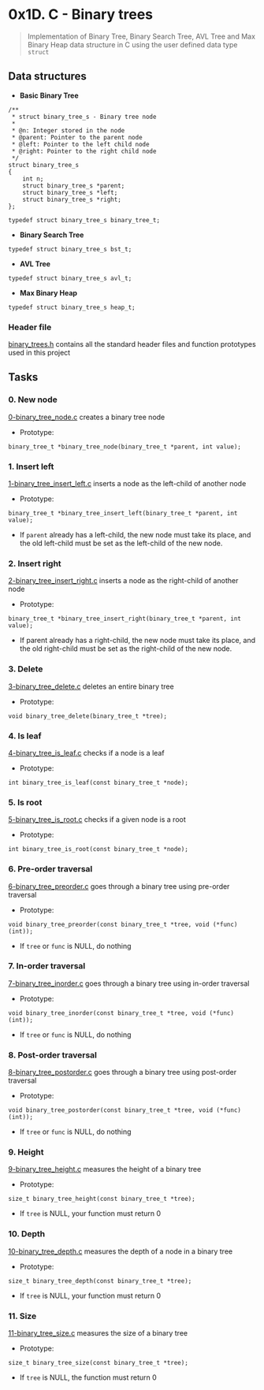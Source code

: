 # 0x1D. C - Binary trees
> Implementation of Binary Tree, Binary Search Tree, AVL Tree and Max Binary Heap data structure in C using the user defined data type `struct`

## Data structures
* **Basic Binary Tree**
```
/**
 * struct binary_tree_s - Binary tree node
 *
 * @n: Integer stored in the node
 * @parent: Pointer to the parent node
 * @left: Pointer to the left child node
 * @right: Pointer to the right child node
 */
struct binary_tree_s
{
    int n;
    struct binary_tree_s *parent;
    struct binary_tree_s *left;
    struct binary_tree_s *right;
};

typedef struct binary_tree_s binary_tree_t;
```

* **Binary Search Tree**
```
typedef struct binary_tree_s bst_t;
```

* **AVL Tree**
```
typedef struct binary_tree_s avl_t;
```

* **Max Binary Heap**
```
typedef struct binary_tree_s heap_t;
```

### Header file
[binary\_trees.h](https://github.com/budiong054/binary_trees/blob/master/binary_trees.h) contains all the standard header files and function prototypes used in this project

## Tasks

### 0. New node
[0-binary\_tree\_node.c](https://github.com/budiong054/binary_trees/blob/master/0-binary_tree_node.c) creates a binary tree node
- Prototype: 
```
binary_tree_t *binary_tree_node(binary_tree_t *parent, int value);
```

### 1. Insert left
[1-binary\_tree\_insert\_left.c](https://github.com/budiong054/binary_trees/blob/master/1-binary_tree_insert_left.c) inserts a node as the left-child of another node
- Prototype: 
```
binary_tree_t *binary_tree_insert_left(binary_tree_t *parent, int value);
```
- If `parent` already has a left-child, the new node must take its place, and the old left-child must be set as the left-child of the new node.

### 2. Insert right
[2-binary\_tree\_insert\_right.c](https://github.com/budiong054/binary_trees/blob/master/2-binary_tree_insert_right.c) inserts a node as the right-child of another node
- Prototype: 
```
binary_tree_t *binary_tree_insert_right(binary_tree_t *parent, int value);
```
- If parent already has a right-child, the new node must take its place, and the old right-child must be set as the right-child of the new node.

### 3. Delete
[3-binary\_tree\_delete.c](https://github.com/budiong054/binary_trees/blob/master/3-binary_tree_delete.c) deletes an entire binary tree
- Prototype: 
```
void binary_tree_delete(binary_tree_t *tree);
```

### 4. Is leaf
[4-binary\_tree\_is\_leaf.c](https://github.com/budiong054/binary_trees/blob/master/4-binary_tree_is_leaf.c) checks if a node is a leaf
- Prototype: 
```
int binary_tree_is_leaf(const binary_tree_t *node);
```

### 5. Is root
[5-binary\_tree\_is\_root.c](https://github.com/budiong054/binary_trees/blob/master/5-binary_tree_is_root.c) checks if a given node is a root
- Prototype: 
```
int binary_tree_is_root(const binary_tree_t *node);
```

### 6. Pre-order traversal
[6-binary\_tree\_preorder.c](https://github.com/budiong054/binary_trees/blob/master/6-binary_tree_preorder.c) goes through a binary tree using pre-order traversal
- Prototype: 
```
void binary_tree_preorder(const binary_tree_t *tree, void (*func)(int));
```
- If `tree` or `func` is NULL, do nothing

### 7. In-order traversal
[7-binary\_tree\_inorder.c](https://github.com/budiong054/binary_trees/blob/master/7-binary_tree_inorder.c) goes through a binary tree using in-order traversal
- Prototype: 
```
void binary_tree_inorder(const binary_tree_t *tree, void (*func)(int));
```
- If `tree` or `func` is NULL, do nothing

### 8. Post-order traversal
[8-binary\_tree\_postorder.c](https://github.com/budiong054/binary_trees/blob/master/8-binary_tree_postorder.c) goes through a binary tree using post-order traversal
- Prototype: 
```
void binary_tree_postorder(const binary_tree_t *tree, void (*func)(int));
```
- If `tree` or `func` is NULL, do nothing

### 9. Height
[9-binary\_tree\_height.c](https://github.com/budiong054/binary_trees/blob/master/9-binary_tree_height.c) measures the height of a binary tree
- Prototype: 
```
size_t binary_tree_height(const binary_tree_t *tree);
```
- If `tree` is NULL, your function must return 0

### 10. Depth
[10-binary\_tree\_depth.c](https://github.com/budiong054/binary_trees/blob/master/10-binary_tree_depth.c) measures the depth of a node in a binary tree
- Prototype: 
```
size_t binary_tree_depth(const binary_tree_t *tree);
```
- If `tree` is NULL, your function must return 0

### 11. Size
[11-binary\_tree\_size.c](https://github.com/budiong054/binary_trees/blob/master/11-binary_tree_size.c) measures the size of a binary tree
- Prototype: 
```
size_t binary_tree_size(const binary_tree_t *tree);
```
- If `tree` is NULL, the function must return 0
